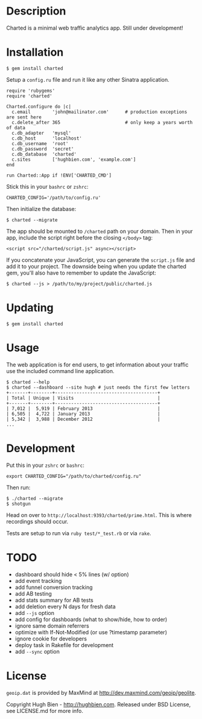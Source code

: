 Description
===========

Charted is a minimal web traffic analytics app.  Still under development!

Installation
============

    $ gem install charted

Setup a `config.ru` file and run it like any other Sinatra application.

    require 'rubygems'
    require 'charted'

    Charted.configure do |c|
      c.email        'john@mailinator.com'      # production exceptions are sent here
      c.delete_after 365                        # only keep a years worth of data
      c.db_adapter   'mysql'
      c.db_host      'localhost'
      c.db_username  'root'
      c.db_password  'secret'
      c.db_database  'charted'
      c.sites        ['hughbien.com', 'example.com']
    end

    run Charted::App if !ENV['CHARTED_CMD']

Stick this in your `bashrc` or `zshrc`:

    CHARTED_CONFIG='/path/to/config.ru'

Then initialize the database:

    $ charted --migrate

The app should be mounted to `/charted` path on your domain.  Then in your app,
include the script right before the closing `</body>` tag:

    <script src="/charted/script.js" async></script>

If you concatenate your JavaScript, you can generate the `script.js` file and
add it to your project.  The downside being when you update the charted gem,
you'll also have to remember to update the JavaScript:

    $ charted --js > /path/to/my/project/public/charted.js

Updating
========

    $ gem install charted

Usage
=====

The web application is for end users, to get information about your traffic use
the included command line application.

    $ charted --help
    $ charted --dashboard --site hugh # just needs the first few letters
    +-------+--------+--------------------------------------+
    | Total | Unique | Visits                               |
    +-------+--------+--------------------------------------+
    | 7,012 |  5,919 | February 2013                        |
    | 6,505 |  4,722 | January 2013                         |
    | 5,342 |  3,988 | December 2012                        |
    ...

Development
===========

Put this in your `zshrc` or `bashrc`:

    export CHARTED_CONFIG="/path/to/charted/config.ru"

Then run:

    $ ./charted --migrate
    $ shotgun

Head on over to `http://localhost:9393/charted/prime.html`.  This is where
recordings should occur.

Tests are setup to run via `ruby test/*_test.rb` or via `rake`.

TODO
====

* dashboard should hide < 5% lines (w/ option)
* add event tracking
* add funnel conversion tracking
* add AB testing
* add stats summary for AB tests
* add deletion every N days for fresh data
* add `--js` option
* add config for dashboards (what to show/hide, how to order)
* ignore same domain referrers
* optimize with If-Not-Modified (or use ?timestamp parameter)
* ignore cookie for developers
* deploy task in Rakefile for development
* add `--sync` option

License
=======

`geoip.dat` is provided by MaxMind at <http://dev.maxmind.com/geoip/geolite>.

Copyright Hugh Bien - http://hughbien.com.
Released under BSD License, see LICENSE.md for more info.
